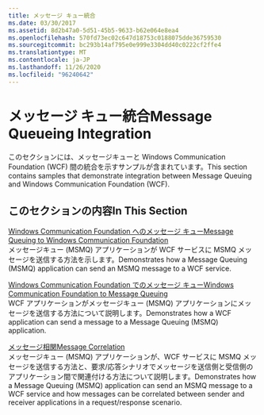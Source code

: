 ```yaml
---
title: メッセージ キュー統合
ms.date: 03/30/2017
ms.assetid: 8d2b47a0-5d51-45b5-9633-b62e064e8ea4
ms.openlocfilehash: 570fd73ec02c647d18753c0188075dde36759530
ms.sourcegitcommit: bc293b14af795e0e999e3304dd40c0222cf2ffe4
ms.translationtype: MT
ms.contentlocale: ja-JP
ms.lasthandoff: 11/26/2020
ms.locfileid: "96240642"
---
```

# <a name="message-queueing-integration"></a><span data-ttu-id="28332-102">メッセージ キュー統合</span><span class="sxs-lookup"><span data-stu-id="28332-102">Message Queueing Integration</span></span>

<span data-ttu-id="28332-103">このセクションには、メッセージキューと Windows Communication Foundation (WCF) 間の統合を示すサンプルが含まれています。</span><span class="sxs-lookup"><span data-stu-id="28332-103">This section contains samples that demonstrate integration between Message Queuing and Windows Communication Foundation (WCF).</span></span>  
  
## <a name="in-this-section"></a><span data-ttu-id="28332-104">このセクションの内容</span><span class="sxs-lookup"><span data-stu-id="28332-104">In This Section</span></span>  

 [<span data-ttu-id="28332-105">Windows Communication Foundation へのメッセージ キュー</span><span class="sxs-lookup"><span data-stu-id="28332-105">Message Queuing to Windows Communication Foundation</span></span>](message-queuing-to-wcf.md)  
 <span data-ttu-id="28332-106">メッセージキュー (MSMQ) アプリケーションが WCF サービスに MSMQ メッセージを送信する方法を示します。</span><span class="sxs-lookup"><span data-stu-id="28332-106">Demonstrates how a Message Queuing (MSMQ) application can send an MSMQ message to a WCF service.</span></span>
  
 [<span data-ttu-id="28332-107">Windows Communication Foundation でのメッセージ キュー</span><span class="sxs-lookup"><span data-stu-id="28332-107">Windows Communication Foundation to Message Queuing</span></span>](wcf-to-message-queuing.md)  
 <span data-ttu-id="28332-108">WCF アプリケーションがメッセージキュー (MSMQ) アプリケーションにメッセージを送信する方法について説明します。</span><span class="sxs-lookup"><span data-stu-id="28332-108">Demonstrates how a WCF application can send a message to a Message Queuing (MSMQ) application.</span></span>  
  
 [<span data-ttu-id="28332-109">メッセージ相関</span><span class="sxs-lookup"><span data-stu-id="28332-109">Message Correlation</span></span>](message-correlation.md)  
 <span data-ttu-id="28332-110">メッセージキュー (MSMQ) アプリケーションが、WCF サービスに MSMQ メッセージを送信する方法と、要求/応答シナリオでメッセージを送信側と受信側のアプリケーション間で関連付ける方法について説明します。</span><span class="sxs-lookup"><span data-stu-id="28332-110">Demonstrates how a Message Queuing (MSMQ) application can send an MSMQ message to a WCF service and how messages can be correlated between sender and receiver applications in a request/response scenario.</span></span>
